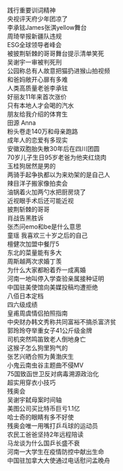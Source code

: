 践行重要训词精神  
央视评天府少年团凉了  
李承铉James张淇yellow舞台  
周琦举报新疆队违规  
ESG全球领导者峰会  
被披荆斩棘的哥哥舞台提示清单笑死  
吴谢宇一审被判死刑  
公园称总有人故意把猫扔进猴山拍视频  
和爸妈敞开心扉有多难  
人类高质量老爸李承铉  
好丽友11年来首次涨价  
只有本地人才会喝的汽水  
朋友给我介绍的体育生  
田源 Anna  
粉头卷走140万和母亲跑路  
成年人的恋爱有多现实  
安徽双胞胎失散30年后在四川团圆  
70岁儿子生日95岁老爸为他夹红烧肉  
玉桂狗居然是男的  
两骑手起争执都以为来劝架的是自己人  
辣目洋子搬家像拍卖会  
油锅着火加两勺水把厨房烧了  
近视眼手术后还可能近视  
披荆斩棘的哥哥  
肖战告黑胜诉  
张杰问emo和be是什么意思  
童瑶 我喜欢三十岁之后的自己  
檀健次加盟中餐厅5  
东北的菜量能有多大  
周斯越两次求婚丁羡  
为什么大家都盼着乔一成离婚  
河南一地叫停入学查验亲属接种证明  
中国驻美使馆向美媒投稿均遭拒绝  
八佰日本定档  
四六级成绩  
皇甫周虞情侣拍照指南  
中央财办韩文秀称共同富裕不搞杀富济贫  
郭玲玲夺举重女子41公斤级金牌  
司机突然鸣笛致老人倒地身亡  
这猴子怎么狗里狗气的  
张艺兴晒合照为黄渤庆生  
小鬼云南虫谷主题曲不侵MV  
75国致函世卫反对病毒溯源政治化  
超实用穿衣小技巧  
残奥会  
吴谢宇弑母案时间轴  
美图公司买比特币巨亏1.1亿  
哈士奇的眼睛有多不好使  
残奥会唯一用嘴打乒乓球的运动员  
农民工爸爸坚持2年远程陪读  
马龙谈为什么国乒长盛不衰  
河南一大学生在疫情防控中献出生命  
中国驻加拿大大使通过电话慰问孟晚舟  
